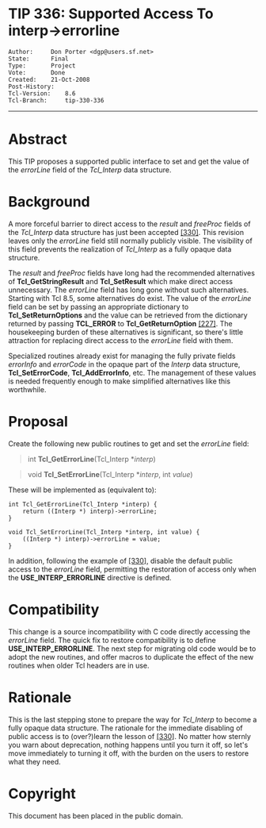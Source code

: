 # TIP 336: Supported Access To interp->errorline
	Author:		Don Porter <dgp@users.sf.net>
	State:		Final
	Type:		Project
	Vote:		Done
	Created:	21-Oct-2008
	Post-History:	
	Tcl-Version:	8.6
	Tcl-Branch:     tip-330-336
-----

# Abstract

This TIP proposes a supported public interface to set and get the value of the
_errorLine_ field of the _Tcl\_Interp_ data structure.

# Background

A more forceful barrier to direct access to the _result_ and _freeProc_
fields of the _Tcl\_Interp_ data structure has just been accepted [[330]](330.md). This
revision leaves only the _errorLine_ field still normally publicly visible.
The visibility of this field prevents the realization of _Tcl\_Interp_ as a
fully opaque data structure.

The _result_ and _freeProc_ fields have long had the recommended
alternatives of **Tcl\_GetStringResult** and **Tcl\_SetResult** which make
direct access unnecessary. The _errorLine_ field has long gone without such
alternatives. Starting with Tcl 8.5, some alternatives do exist. The value of
the _errorLine_ field can be set by passing an appropriate dictionary to
**Tcl\_SetReturnOptions** and the value can be retrieved from the dictionary
returned by passing **TCL\_ERROR** to **Tcl\_GetReturnOption** [[227]](227.md). The
housekeeping burden of these alternatives is significant, so there's little
attraction for replacing direct access to the _errorLine_ field with them.

Specialized routines already exist for managing the fully private fields
_errorInfo_ and _errorCode_ in the opaque part of the _Interp_ data
structure, **Tcl\_SetErrorCode**, **Tcl\_AddErrorInfo**, etc. The management
of these values is needed frequently enough to make simplified alternatives
like this worthwhile.

# Proposal

Create the following new public routines to get and set the _errorLine_
field:

 > int **Tcl\_GetErrorLine**\(Tcl\_Interp \*_interp_\)

 > void **Tcl\_SetErrorLine**\(Tcl\_Interp \*_interp_, int _value_\)

These will be implemented as \(equivalent to\):

	int Tcl_GetErrorLine(Tcl_Interp *interp) {
	    return ((Interp *) interp)->errorLine;
	}
	
	void Tcl_SetErrorLine(Tcl_Interp *interp, int value) {
	    ((Interp *) interp)->errorLine = value;
	}

In addition, following the example of [[330]](330.md), disable the default public access
to the _errorLine_ field, permitting the restoration of access only when the
**USE\_INTERP\_ERRORLINE** directive is defined.

# Compatibility

This change is a source incompatibility with C code directly accessing the
_errorLine_ field. The quick fix to restore compatibility is to define
**USE\_INTERP\_ERRORLINE**. The next step for migrating old code would be to
adopt the new routines, and offer macros to duplicate the effect of the new
routines when older Tcl headers are in use.

# Rationale

This is the last stepping stone to prepare the way for _Tcl\_Interp_ to
become a fully opaque data structure. The rationale for the immediate
disabling of public access is to \(over?\)learn the lesson of [[330]](330.md). No matter
how sternly you warn about deprecation, nothing happens until you turn it off,
so let's move immediately to turning it off, with the burden on the users to
restore what they need.

# Copyright

This document has been placed in the public domain.

